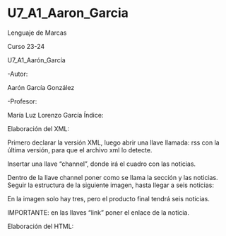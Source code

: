 # U7_A1_Aaron_Garcia

  


Lenguaje de Marcas


Curso 23-24






U7_A1_Aarón_García















-Autor:

Aarón García González


-Profesor:

María Luz Lorenzo García
Índice:













































Elaboración del XML:

Primero declarar la versión XML, luego abrir una llave llamada: rss con la última versión, para que el archivo xml lo detecte.



Insertar una llave “channel”, donde irá el cuadro con las noticias.



Dentro de la llave channel poner como se llama la sección y las noticias. Seguir la estructura de la siguiente imagen, hasta llegar a seis noticias:


En la imagen solo hay tres, pero el producto final tendrá seis noticias.

IMPORTANTE: en las llaves “link” poner el enlace de la noticia.


Elaboración del HTML:


